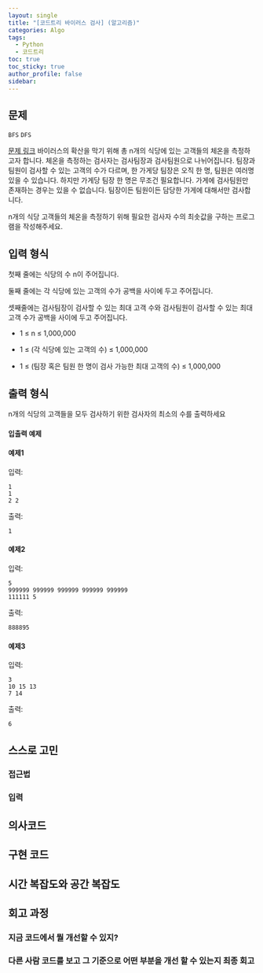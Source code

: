 ```yaml
---
layout: single
title: "[코드트리 바이러스 검사] (알고리즘)"
categories: Algo
tags:
  - Python
  - 코드트리
toc: true
toc_sticky: true
author_profile: false
sidebar:
---
```


## 문제

`BFS` `DFS`

[문제 링크](https://www.codetree.ai/training-field/frequent-problems/problems/virus-detector/description?page=3&pageSize=20)
바이러스의 확산을 막기 위해 총 n개의 식당에 있는 고객들의 체온을 측정하고자 합니다. 체온을 측정하는 검사자는 검사팀장과 검사팀원으로 나뉘어집니다. 팀장과 팀원이 검사할 수 있는 고객의 수가 다르며, 한 가게당 팀장은 오직 한 명, 팀원은 여러명 있을 수 있습니다. 하지만 가게당 팀장 한 명은 무조건 필요합니다. 가게에 검사팀원만 존재하는 경우는 있을 수 없습니다. 팀장이든 팀원이든 담당한 가게에 대해서만 검사합니다.

n개의 식당 고객들의 체온을 측정하기 위해 필요한 검사자 수의 최솟값을 구하는 프로그램을 작성해주세요.

## [](https://www.codetree.ai/training-field/frequent-problems/problems/virus-detector/description?page=3&pageSize=20#%EC%9E%85%EB%A0%A5-%ED%98%95%EC%8B%9D)입력 형식

첫째 줄에는 식당의 수 n이 주어집니다.

둘째 줄에는 각 식당에 있는 고객의 수가 공백을 사이에 두고 주어집니다.

셋째줄에는 검사팀장이 검사할 수 있는 최대 고객 수와 검사팀원이 검사할 수 있는 최대 고객 수가 공백을 사이에 두고 주어집니다.

- 1 ≤ n ≤ 1,000,000
    
- 1 ≤ (각 식당에 있는 고객의 수) ≤ 1,000,000
    
- 1 ≤ (팀장 혹은 팀원 한 명이 검사 가능한 최대 고객의 수) ≤ 1,000,000
    

## [](https://www.codetree.ai/training-field/frequent-problems/problems/virus-detector/description?page=3&pageSize=20#%EC%B6%9C%EB%A0%A5-%ED%98%95%EC%8B%9D)출력 형식

n개의 식당의 고객들을 모두 검사하기 위한 검사자의 최소의 수를 출력하세요

#### 입출력 예제

#### 예제1

입력:

```
1
1
2 2
```

출력:

```
1
```

#### 예제2

입력:

```
5
999999 999999 999999 999999 999999
111111 5
```

출력:

```
888895
```

#### 예제3

입력:

```
3
10 15 13
7 14
```

출력:

```
6
```
## 스스로 고민

### 접근법

### 입력

## 의사코드




## 구현 코드

## 시간 복잡도와 공간 복잡도

## 회고 과정

### 지금 코드에서 뭘 개선할 수 있지?

### 다른 사람 코드를 보고 그 기준으로 어떤 부분을 개선 할 수 있는지 최종 회고
